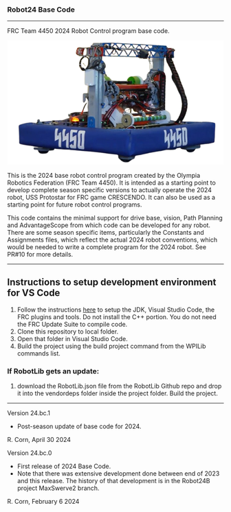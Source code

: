 ### Robot24 Base Code
----------------------------------------------------------------------------
FRC Team 4450 2024 Robot Control program base code.

![The USS ProtoStar](resources/bot.png)

This is the 2024 base robot control program created by the Olympia Robotics Federation (FRC Team 4450). 
It is intended as a starting point to develop complete season specific versions to actually operate the
2024 robot, USS Protostar for FRC game CRESCENDO. It can also be used as a starting point for future
robot control programs. 

This code contains the minimal support for drive base, vision, Path Planning and AdvantageScope from which 
code can be developed for any robot. There are some season specific items, particularly the Constants and Assignments files, which reflect the actual 2024 robot conventions, which would be needed to write a complete program for the 2024 robot. See PR#10 for more details.

----------------------------------------------------------------------------
## Instructions to setup development environment for VS Code
1) Follow the instructions [here](https://docs.wpilib.org/en/stable/docs/zero-to-robot/step-2/index.html) to setup the JDK, Visual Studio Code, the FRC plugins and tools. Do not install the C++ portion. You do not need the FRC Update Suite to compile code.
2) Clone this repository to local folder.
3) Open that folder in Visual Studio Code.
4) Build the project using the build project command from the WPILib commands list.

### If RobotLib gets an update:
1) download the RobotLib.json file from the RobotLib Github repo and drop it into the vendordeps folder inside the project folder. Build the project.
****************************************************************************************************************
Version 24.bc.1

*   Post-season update of base code for 2024.

R. Corn, April 30 2024

Version 24.bc.0

*   First release of 2024 Base Code.
*   Note that there was extensive development done between end of 2023 and this release. The history of
    that development is in the Robot24B project MaxSwerve2 branch.
 
R. Corn, February 6 2024
